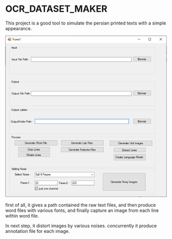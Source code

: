 # OCR_DATASET_MAKER
This project is a good tool to simulate the persian printed texts with a simple appearance.

![UI](https://github.com/sasolp/OCR_DATASET_MAKER/blob/main/1.png)

first of all, it gives a path contained the raw text files, and then produce word files with various fonts, and finally capture an image from each line within word file.

In next step, it distort images by various noises. concurrently it produce annotation file for each image.
